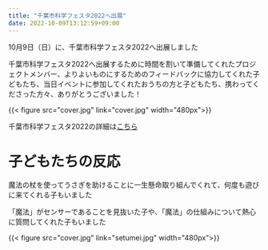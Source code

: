 ```yaml
---
title: "千葉市科学フェスタ2022へ出展"
date: 2022-10-09T13:12:59+09:00
---
```

10月9日（日）に、千葉市科学フェスタ2022へ出展しました
<!--more-->

千葉市科学フェスタ2022へ出展するために時間を割いて準備してくれたプロジェクトメンバー、よりよいものにするためのフィードバックに協力してくれた子どもたち、当日イベントに参加してくれたおうちの方と子どもたち、携わってくださった方々、ありがとうございました！

{{< figure src="cover.jpg" link="cover.jpg" width="480px">}}

千葉市科学フェスタ2022の詳細は[こちら](http://www.chibashi-science-festa.com/)

# 子どもたちの反応

魔法の杖を使ってうさぎを助けることに一生懸命取り組んでくれて、何度も遊びに来てくれる子もいました

「魔法」がセンサーであることを見抜いた子や、「魔法」の仕組みについて熱心に質問してくれた子もいました

{{< figure src="cover.jpg" link="setumei.jpg" width="480px">}}